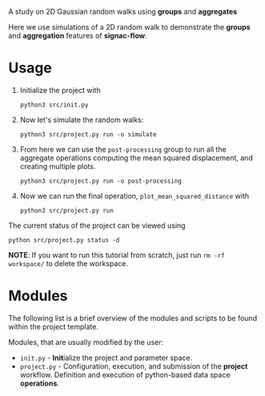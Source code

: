 A study on 2D Gaussian random walks using __groups__ and __aggregates__

Here we use simulations of a 2D random walk to demonstrate the __groups__ and __aggregation__ features of __signac-flow__.

# Usage

1. Initialize the project with

    ```
    python3 src/init.py
    ```

2. Now let's simulate the random walks:

    ```
    python3 src/project.py run -o simulate
    ```

3. From here we can use the `post-processing` group to run all the aggregate operations computing the mean squared displacement, and creating multiple plots.

    ```
    python3 src/project.py run -o post-processing
    ```

4. Now we can run the final operation, `plot_mean_squared_distance` with
    ```
    python3 src/project.py run
    ```

The current status of the project can be viewed using

```
python src/project.py status -d
```

**NOTE**: If you want to run this tutorial from scratch, just run `rm -rf workspace/` to delete the workspace.

# Modules

The following list is a brief overview of the modules and scripts to be found within the project template.

Modules, that are usually modified by the user:

 * `init.py` - **Init**ialize the project and parameter space.
 * `project.py` - Configuration, execution, and submission of the **project** workflow. Definition and execution of python-based data space **operations**.
